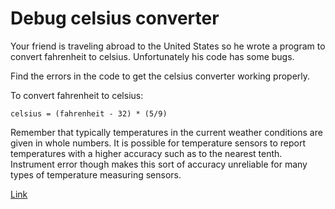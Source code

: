 # Debug celsius converter


Your friend is traveling abroad to the United States so he wrote a program to convert fahrenheit to celsius. Unfortunately his code has some bugs.

Find the errors in the code to get the celsius converter working properly.

To convert fahrenheit to celsius:

    celsius = (fahrenheit - 32) * (5/9)

Remember that typically temperatures in the current weather conditions are given in whole numbers. It is possible for temperature sensors to report temperatures with a higher accuracy such as to the nearest tenth. Instrument error though makes this sort of accuracy unreliable for many types of temperature measuring sensors.

[Link](https://www.codewars.com/kata/55cb854deb36f11f130000e1/train/javascript)